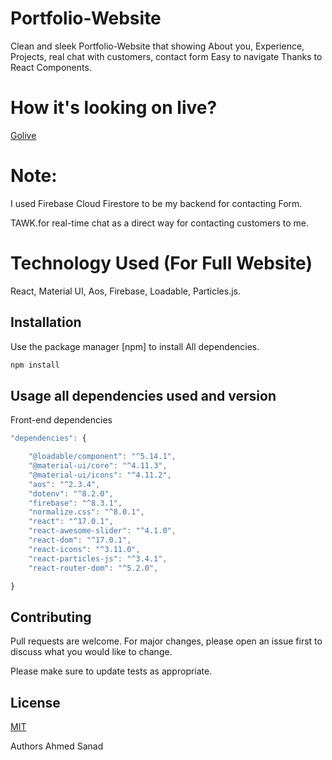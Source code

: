 # Portfolio-Website

Clean and sleek Portfolio-Website that showing About you, Experience, Projects, real chat with customers, contact form Easy to navigate Thanks to React Components.


# How it's looking on live?

[Golive](https://ahmedsanadweb.com/)

[](https://user-images.githubusercontent.com/57454543/114036101-0dd17a00-9880-11eb-8b41-4e4997b7991f.mp4)


# Note:

I used Firebase Cloud Firestore to be my backend for contacting Form.

TAWK.for real-time chat as a direct way for contacting customers to me.


# Technology Used (For Full Website)

React,
Material UI,
Aos,
Firebase,
Loadable,
Particles.js.


## Installation

Use the package manager [npm] to install All dependencies.

```bash
npm install
```


## Usage all dependencies used and version

Front-end dependencies
 
```javascript
"dependencies": {

    "@loadable/component": "^5.14.1",
    "@material-ui/core": "^4.11.3",
    "@material-ui/icons": "^4.11.2",
    "aos": "^2.3.4",
    "dotenv": "^8.2.0",
    "firebase": "^8.3.1",
    "normalize.css": "^8.0.1",
    "react": "^17.0.1",
    "react-awesome-slider": "^4.1.0",
    "react-dom": "^17.0.1",
    "react-icons": "^3.11.0",
    "react-particles-js": "^3.4.1",
    "react-router-dom": "^5.2.0",

}
```

## Contributing
Pull requests are welcome. For major changes, please open an issue first to discuss what you would like to change.

Please make sure to update tests as appropriate.

## License
[MIT](https://choosealicense.com/licenses/mit/)

Authors
Ahmed Sanad
